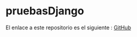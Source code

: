 # pruebasDjango

El enlace a este repositorio es el siguiente : [GitHub](https://github.com/MiguelGG03/pruebasDjango.git)
